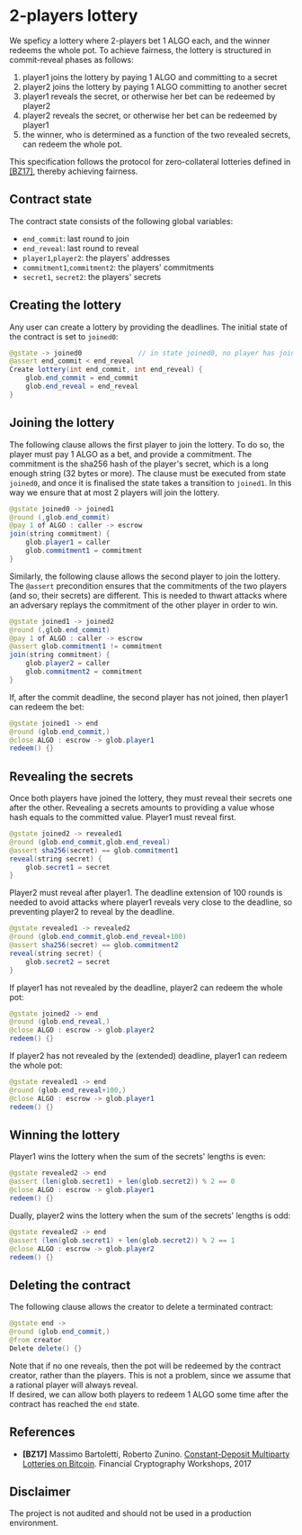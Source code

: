 # 2-players lottery

We speficy a lottery where 2-players bet 1 ALGO each, and the winner redeems the whole pot. To achieve fairness, the lottery is structured in commit-reveal phases as follows:
1. player1 joins the lottery by paying 1 ALGO and committing to a secret
2. player2 joins the lottery by paying 1 ALGO committing to another secret
3. player1 reveals the secret, or otherwise her bet can be redeemed by player2
4. player2 reveals the secret, or otherwise her bet can be redeemed by player1
5. the winner, who is determined as a function of the two revealed secrets, can redeem the whole pot.

This specification follows the protocol for zero-collateral lotteries defined in [[BZ17]](#references), thereby achieving fairness.

## Contract state

The contract state consists of the following global variables:
* `end_commit`: last round to join
* `end_reveal`: last round to reveal
* `player1`,`player2`: the players' addresses
* `commitment1`,`commitment2`: the players' commitments
* `secret1`, `secret2`: the players' secrets

## Creating the lottery

Any user can create a lottery by providing the deadlines. The initial state of the contract is set to `joined0`:
```java
@gstate -> joined0	            // in state joined0, no player has joined yet
@assert end_commit < end_reveal
Create lottery(int end_commit, int end_reveal) {
    glob.end_commit = end_commit
    glob.end_reveal = end_reveal
}
```

## Joining the lottery

The following clause allows the first player to join the lottery. To do so, the player must pay 1 ALGO as a bet, and provide a commitment. 
The commitment is the sha256 hash of the player's secret, which is a long enough string (32 bytes or more).
The clause must be executed from state `joined0`, and once it is finalised the state takes a transition to `joined1`. 
In this way we ensure that at most 2 players will join the lottery.
```java
@gstate joined0 -> joined1 
@round (,glob.end_commit)
@pay 1 of ALGO : caller -> escrow
join(string commitment) {
    glob.player1 = caller
    glob.commitment1 = commitment
}
```

Similarly, the following clause allows the second player to join the lottery.
The `@assert` precondition ensures that the commitments of the two players (and so, their secrets) are different. This is needed to thwart attacks where an adversary replays the commitment of the other player in order to win.
```java
@gstate joined1 -> joined2
@round (,glob.end_commit)
@pay 1 of ALGO : caller -> escrow
@assert glob.commitment1 != commitment 
join(string commitment) {
    glob.player2 = caller
    glob.commitment2 = commitment
}
```

If, after the commit deadline, the second player has not joined, then player1 can redeem the bet:
```java
@gstate joined1 -> end
@round (glob.end_commit,)
@close ALGO : escrow -> glob.player1
redeem() {}
```

## Revealing the secrets

Once both players have joined the lottery, they must reveal their secrets one after the other. Revealing a secrets amounts to providing a value whose hash equals to the committed value. Player1 must reveal first.
```java
@gstate joined2 -> revealed1
@round (glob.end_commit,glob.end_reveal)
@assert sha256(secret) == glob.commitment1
reveal(string secret) {
    glob.secret1 = secret
}
```

Player2 must reveal after player1. The deadline extension of 100 rounds is needed to avoid attacks where player1 reveals very close to the deadline, so preventing player2 to reveal by the deadline.
```java
@gstate revealed1 -> revealed2
@round (glob.end_commit,glob.end_reveal+100)
@assert sha256(secret) == glob.commitment2
reveal(string secret) {
    glob.secret2 = secret
}
```

If player1 has not revealed by the deadline, player2 can redeem the whole pot:
```java
@gstate joined2 -> end
@round (glob.end_reveal,)
@close ALGO : escrow -> glob.player2
redeem() {}
```

If player2 has not revealed by the (extended) deadline, player1 can redeem the whole pot:
```java
@gstate revealed1 -> end
@round (glob.end_reveal+100,)
@close ALGO : escrow -> glob.player1
redeem() {}
```

## Winning the lottery

Player1 wins the lottery when the sum of the secrets' lengths is even:
```java
@gstate revealed2 -> end
@assert (len(glob.secret1) + len(glob.secret2)) % 2 == 0
@close ALGO : escrow -> glob.player1 
redeem() {}
```

Dually, player2 wins the lottery when the sum of the secrets' lengths is odd:
```java
@gstate revealed2 -> end
@assert (len(glob.secret1) + len(glob.secret2)) % 2 == 1
@close ALGO : escrow -> glob.player2
redeem() {}
```

## Deleting the contract

The following clause allows the creator to delete a terminated contract:
```java
@gstate end -> 
@round (glob.end_commit,)
@from creator
Delete delete() {}
```

Note that if no one reveals, then the pot will be redeemed by the contract creator, rather than the players. 
This is not a problem, since we assume that a rational player will always reveal.  
If desired, we can allow both players to redeem 1 ALGO some time after the contract has reached the `end` state.


## References

- **[BZ17]** Massimo Bartoletti, Roberto Zunino. [Constant-Deposit Multiparty Lotteries on Bitcoin](https://eprint.iacr.org/2016/955). Financial Cryptography Workshops, 2017

## Disclaimer

The project is not audited and should not be used in a production environment.

